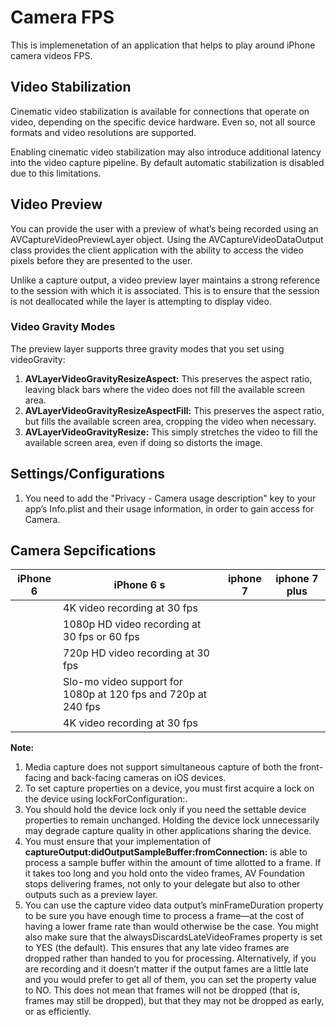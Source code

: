 # Camera FPS

This is implemenetation of an application that helps to play around iPhone camera videos FPS.


## Video Stabilization
Cinematic video stabilization is available for connections that operate on video, depending on the specific device hardware. Even so, not all source formats and video resolutions are supported.

Enabling cinematic video stabilization may also introduce additional latency into the video capture pipeline. By default automatic stabilization is disabled due to this limitations.

## Video Preview
You can provide the user with a preview of what’s being recorded using an AVCaptureVideoPreviewLayer object. 
Using the AVCaptureVideoDataOutput class provides the client application with the ability to access the video pixels before they are presented to the user.

Unlike a capture output, a video preview layer maintains a strong reference to the session with which it is associated. This is to ensure that the session is not deallocated while the layer is attempting to display video.

### Video Gravity Modes
The preview layer supports three gravity modes that you set using videoGravity:

1. **AVLayerVideoGravityResizeAspect:** This preserves the aspect ratio, leaving black bars where the video does not fill the available screen area.
2. **AVLayerVideoGravityResizeAspectFill:** This preserves the aspect ratio, but fills the available screen area, cropping the video when necessary.
3. **AVLayerVideoGravityResize:** This simply stretches the video to fill the available screen area, even if doing so distorts the image.

## Settings/Configurations
1. You need to add the "Privacy - Camera usage description" key to your app’s Info.plist and their usage information, in order to gain access for Camera.

## Camera Sepcifications
| iPhone 6  | iPhone 6 s                                                    | iphone 7  | iphone 7 plus  |
|-----------|---------------------------------------------------------------|-----------|----------------|
|           |  4K video recording at 30 fps                                 |           |                |
|           |  1080p HD video recording at 30 fps or 60 fps                 |           |                |
|           |  720p HD video recording at 30 fps                            |           |                |
|           |  Slo-mo video support for 1080p at 120 fps and 720p at 240 fps|           |                |
|           |  4K video recording at 30 fps                                 |           |                |

**Note:** 
1. Media capture does not support simultaneous capture of both the front-facing and back-facing cameras on iOS devices.
2. To set capture properties on a device, you must first acquire a lock on the device using lockForConfiguration:.
3. You should hold the device lock only if you need the settable device properties to remain unchanged. Holding the device lock unnecessarily may degrade capture quality in other applications sharing the device.
4. You must ensure that your implementation of **captureOutput:didOutputSampleBuffer:fromConnection:** is able to process a sample buffer within the amount of time allotted to a frame. If it takes too long and you hold onto the video frames, AV Foundation stops delivering frames, not only to your delegate but also to other outputs such as a preview layer.
5. You can use the capture video data output’s minFrameDuration property to be sure you have enough time to process a frame—at the cost of having a lower frame rate than would otherwise be the case. You might also make sure that the alwaysDiscardsLateVideoFrames property is set to YES (the default). This ensures that any late video frames are dropped rather than handed to you for processing. Alternatively, if you are recording and it doesn’t matter if the output fames are a little late and you would prefer to get all of them, you can set the property value to NO. This does not mean that frames will not be dropped (that is, frames may still be dropped), but that they may not be dropped as early, or as efficiently.

